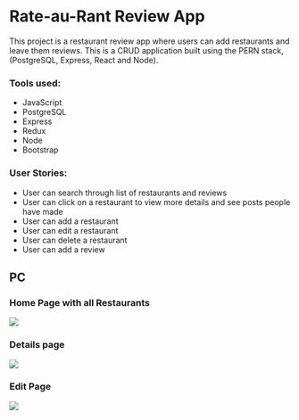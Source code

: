 # Rate-au-Rant Review App

This project is a restaurant review app where users can add restaurants and leave them reviews. 
This is a CRUD application built using the PERN stack, (PostgreSQL, Express, React and Node).

### Tools used:
- JavaScript 
- PostgreSQL
- Express
- Redux
- Node
- Bootstrap


### User Stories: 

- User can search through list of restaurants and reviews
- User can click on a restaurant to view more details and see posts people have made
- User can add a restaurant 
- User can edit a restaurant
- User can delete a restaurant
- User can add a review

## PC

### Home Page with all Restaurants
![](https://github.com/tom-morgan00/Rate-au-Rant/blob/master/screenshots/1.png?raw=true)

### Details page
![](https://github.com/tom-morgan00/Rate-au-Rant/blob/master/screenshots/2.png?raw=true)

### Edit Page
![](https://github.com/tom-morgan00/Rate-au-Rant/blob/master/screenshots/3.png?raw=true)
